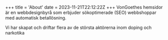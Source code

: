 +++
title = 'About'
date = 2023-11-21T22:12:22Z
+++
VonGoethes hemsidor är en webbdesignbyrå som erbjuder sökoptimerade (SEO) webbshoppar med automatisk betallösning. 

Vi har skapat och driftar flera av de största aktörerna inom doping och narkotika
